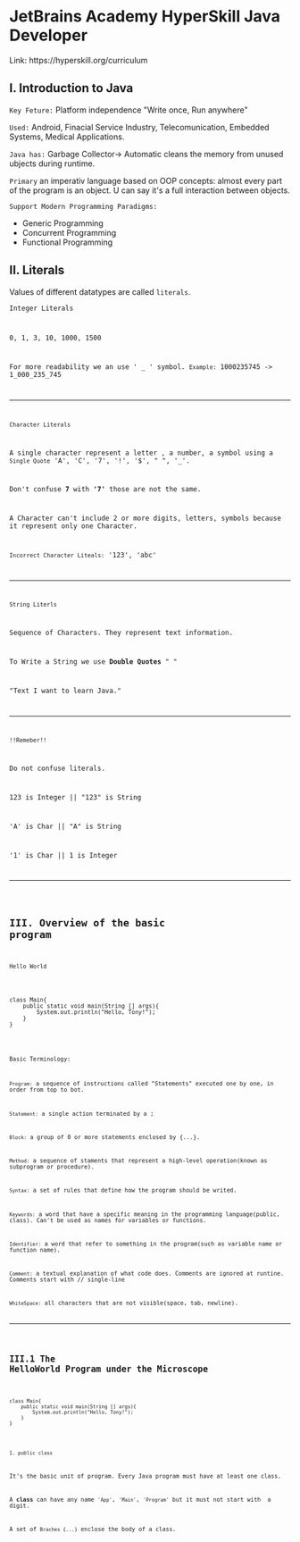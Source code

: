 # JetBrains Academy HyperSkill Java Developer
<p>Link: <link>https://hyperskill.org/curriculum</link></p>

## I. Introduction to Java

<p><code>Key Feture:</code> Platform independence "Write once, Run anywhere"</p>
<p><code>Used:</code> Android, Finacial Service Industry, Telecomunication, Embedded Systems, Medical Applications.</p>
<p><code>Java has:</code> Garbage Collector-> Automatic cleans the memory from unused ubjects during runtime.</p>
<p><code>Primary</code> an imperativ language based on OOP concepts: almost every part of the program is an object. U can say it's a full interaction between objects.</p>
<p><code>Support Modern Programming Paradigms:</code></p>
<ul>
  <li>Generic Programming</li>
  <li>Concurrent Programming</li>
  <li>Functional Programming</li>
</ul>


## II. Literals
<p>Values of different datatypes are called <code>literals</code>.</p>
<p><code>Integer Literals</codcode></p>
<p>0, 1, 3, 10, 1000, 1500</p>
<p>For more readability we an use ' _ ' symbol. <code>Example:</code> 1000235745 -> 1_000_235_745</p>
<hr>
<p><code>Character Literals</code></p>
<p>A single character represent a letter , a number, a symbol using a <code>Single Quote</code> 'A', 'C', '7', '!', '$', " ", '_'.</p>
<p>Don't confuse <b>7</b> with <b>'7'</b> those are not the same.</p>
<p>A Character can't include 2 or more digits, letters, symbols because it represent only one Character.</p>
<p><code>Incorrect Character Liteals:</code> '123', 'abc'</p>
<hr>
<p><code>String Literls</code></p>
<p>Sequence of Characters. They represent text information.</p>
<p>To Write a String we use <b>Double Quotes</b> " "</p>
<p>"Text I want to learn Java."</p>
<hr>
<p><code>!!Remeber!!</code></p>
<p>Do not confuse literals.</p>
<p>123 is Integer || "123" is String</p>
<p>'A' is Char || "A" is String</p>
<p>'1' is Char || 1 is Integer</p>
<hr>
  
## III. Overview of the basic program
<p><code>Hello World</code></p>
<pre><code>
class Main{
    public static void main(String [] args){
        System.out.println("Hello, Tony!");
    }
} </code></pre>

<p><code>Basic Terminology:</b></p>
<p><code>Program:</code> a sequence of instructions called "Statements" executed one by one, in order from top to bot.</p>
<p><code>Statement:</code> a single action terminated by a ;</p>
<p><code>Block:</code> a group of 0 or more statements enclosed by {...}.</p>
<p><code>Method:</code> a sequence of staments that represent a high-level operation(known as subprogram or procedure).</p>
<p><code>Syntax:</code> a set of rules that define how the program should be writed.</p>
<p><code>Keywords:</code> a word that have a specific meaning in the programming language(public, class). Can't be used as names for variables or functions.</p>
<p><code>Identifier:</code> a word that refer to something in the program(such as variable name or function name).</p>
<p><code>Comment:</code> a textual explanation of what code does. Comments are ignored at runtine. Comments start with // single-line</p>
<p><code>WhiteSpace:</code> all characters that are not visible(space, tab, newline).</p>
<hr>

## III.1 The HelloWorld Program under the Microscope
<pre><code>
class Main{
    public static void main(String [] args){
        System.out.println("Hello, Tony!");
    }
} </code></pre>
<p><code>1. public class</code></p>
<p>It's the basic unit of program. Every Java program must have at least one class.</p>
<p>A <b>class</b> can have any name <code>'App'</code>, <code>'Main'</code>, <code>'Program'</code> but it must not start with  a digit.</p>
<p>A set of <code>Braches {...}</code> enclose the body of a class.</p>

  
  
  
  
  
  
